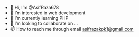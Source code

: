 - 👋 Hi, I’m @AsifRaza678
- 👀 I’m interested in web development
- 🌱 I’m currently learning PHP
- 💞️ I’m looking to collaborate on ...
- 📫 How to reach me through email asifrazakpk1@gmail.com

<!---
AsifRaza678/AsifRaza678 is a ✨ special ✨ repository because its `README.md` (this file) appears on your GitHub profile.
You can click the Preview link to take a look at your changes.
--->
